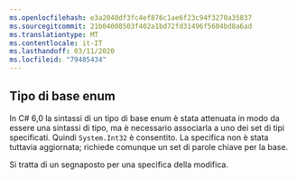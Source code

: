 ```yaml
---
ms.openlocfilehash: e3a2040df3fc4ef876c1ae6f23c94f3270a35837
ms.sourcegitcommit: 21b04008503f402a1bd72fd31496f5604bd8a6ad
ms.translationtype: MT
ms.contentlocale: it-IT
ms.lasthandoff: 03/11/2020
ms.locfileid: "79485434"
---
```

## <a name="enum-base-type"></a>Tipo di base enum

In C# 6,0 la sintassi di un tipo di base enum è stata attenuata in modo da essere una sintassi di tipo, ma è necessario associarla a uno dei set di tipi specificati. Quindi `System.Int32` è consentito. La specifica non è stata tuttavia aggiornata; richiede comunque un set di parole chiave per la base.

Si tratta di un segnaposto per una specifica della modifica.
